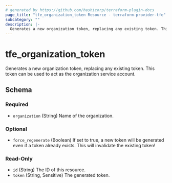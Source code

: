 ```yaml
---
# generated by https://github.com/hashicorp/terraform-plugin-docs
page_title: "tfe_organization_token Resource - terraform-provider-tfe"
subcategory: ""
description: |-
  Generates a new organization token, replacing any existing token. This token can be used to act as the organization service account.
---
```


# tfe_organization_token

Generates a new organization token, replacing any existing token. This token can be used to act as the organization service account.



<!-- schema generated by tfplugindocs -->
## Schema

### Required

- `organization` (String) Name of the organization.

### Optional

- `force_regenerate` (Boolean) If set to true, a new token will be generated even if a token already exists. This will invalidate the existing token!

### Read-Only

- `id` (String) The ID of this resource.
- `token` (String, Sensitive) The generated token.

